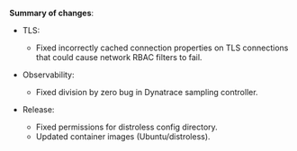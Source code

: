 **Summary of changes**:

* TLS:
  - Fixed incorrectly cached connection properties on TLS connections that could cause network RBAC filters to fail.

* Observability:
  - Fixed division by zero bug in Dynatrace sampling controller.

* Release:
  - Fixed permissions for distroless config directory.
  - Updated container images (Ubuntu/distroless).
